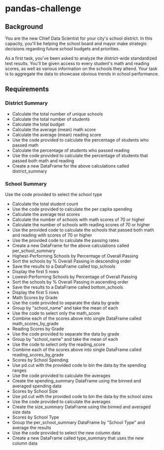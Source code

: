 # pandas-challenge

## Background
You are the new Chief Data Scientist for your city's school district. In this capacity, you'll be helping the school board and mayor make strategic decisions regarding future school budgets and priorities.

As a first task, you've been asked to analyze the district-wide standardized test results. You'll be given access to every student's math and reading scores, as well as various information on the schools they attend. Your task is to aggregate the data to showcase obvious trends in school performance.

## Requirements

### District Summary 
- Calculate the total number of unique schools 
- Calculate the total number of students 
- Calculate the total budget 
- Calculate the average (mean) math score 
- Calculate the average (mean) reading score 
- Use the code provided to calculate the percentage of students who passed math 
- Calculate the percentage of students who passed reading 
- Use the code provided to calculate the percentage of students that passed both math and reading 
- Create a new DataFrame for the above calculations called district_summary 

### School Summary 
Use the code provided to select the school type 
- Calculate the total student count 
- Use the code provided to calculate the per capita spending 
- Calculate the average test scores 
- Calculate the number of schools with math scores of 70 or higher 
- Calculate the number of schools with reading scores of 70 or higher 
- Use the provided code to calculate the schools that passed both math and reading with    scores of 70 or higher 
- Use the provided code to calculate the passing rates 
- Create a new DataFrame for the above calculations called per_school_summary 
- Highest-Performing Schools by Percentage of Overall Passing 
- Sort the schools by % Overall Passing in descending order 
- Save the results to a DataFrame called top_schools 
- Display the first 5 rows 
- Lowest-Performing Schools by Percentage of Overall Passing 
- Sort the schools by % Overall Passing in ascending order 
- Save the results to a DataFrame called bottom_schools 
- Display the first 5 rows 
- Math Scores by Grade 
- Use the code provided to separate the data by grade 
- Group by "school_name" and take the mean of each 
- Use the code to select only the math_score 
- Combine each of the scores above into single DataFrame called math_scores_by_grade 
- Reading Scores by Grade 
- Use the code provided to separate the data by grade 
- Group by "school_name" and take the mean of each 
- Use the code to select only the reading_score 
- Combine each of the scores above into single DataFrame called reading_scores_by_grade 
- Scores by School Spending 
- Use pd.cut with the provided code to bin the data by the spending ranges 
- Use the code provided to calculate the averages 
- Create the spending_summary DataFrame using the binned and averaged spending data 
- Scores by School Size 
- Use pd.cut with the provided code to bin the data by the school sizes 
- Use the code provided to calculate the averages 
- Create the size_summary DataFrame using the binned and averaged size data 
- Scores by School Type 
- Group the per_school_summary DataFrame by "School Type" and average the results 
- Use the code provided to select the new column data 
- Create a new DataFrame called type_summary that uses the new column data 